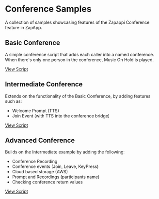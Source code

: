# Conference Samples
A collection of samples showcasing features of the Zapappi Conference feature in ZapApp.

## Basic Conference
A simple conference script that adds each caller into a named conference. When there's only one person in the conference, Music On Hold is played.

[View Script](https://github.com/Zapappi/zapapp-samples/blob/master/Conference/conference-basic.js)

## Intermediate Conference
Extends on the functionality of the Basic Conference, by adding features such as:
* Welcome Prompt (TTS)
* Join Event (with TTS into the conference bridge)

[View Script](https://github.com/Zapappi/zapapp-samples/blob/master/Conference/conference-intermediate.js)

## Advanced Conference
Builds on the Intermediate example by adding the following: 
* Conference Recording
* Conference events (Join, Leave, KeyPress)
* Cloud based storage (AWS)
* Prompt and Recordings (participants name)
* Checking conference return values

[View Script](https://github.com/Zapappi/zapapp-samples/blob/master/Conference/conference-advanced.js)
